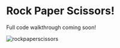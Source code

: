 # Rock Paper Scissors!

Full code walkthrough coming soon!


![rockpaperscissors](https://user-images.githubusercontent.com/100369086/163502395-7f74afba-d4aa-4646-9ce7-e77708725b21.png)
